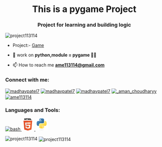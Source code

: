 <h1 align="center">This is a pygame Project</h1>
<h3 align="center">Project for learning and building logic</h3>

<p align="left"> <img src="https://komarev.com/ghpvc/?username=project113114&label=Profile%20views&color=0e75b6&style=flat" alt="project113114" /> </p>

- Project:- [Game](https://github.com/project113114/pygame/projects/1#column-14158673)

- 🌱 work on **python,module = pygame 🚕🚕**

- 📫 How to reach me **ame113114@gmail.com**

<h3 align="left">Connect with me:</h3>
<p align="left">
<a href="https://dev.to/madhavpatel7" target="blank"><img align="center" src="https://cdn.jsdelivr.net/npm/simple-icons@3.0.1/icons/dev-dot-to.svg" alt="madhavpatel7" height="30" width="40" /></a>
<a href="https://twitter.com/madhavpatel7" target="blank"><img align="center" src="https://raw.githubusercontent.com/rahuldkjain/github-profile-readme-generator/neutral-icons/src/images/icons/Social/twitter.svg" alt="madhavpatel7" height="30" width="40" /></a>
<a href="https://fb.com/madhavpatel7" target="blank"><img align="center" src="https://raw.githubusercontent.com/rahuldkjain/github-profile-readme-generator/neutral-icons/src/images/icons/Social/facebook.svg" alt="madhavpatel7" height="30" width="40" /></a>
<a href="https://instagram.com/_aman_choudharyy" target="blank"><img align="center" src="https://raw.githubusercontent.com/rahuldkjain/github-profile-readme-generator/neutral-icons/src/images/icons/Social/instagram.svg" alt="_aman_choudharyy" height="30" width="40" /></a>
<a href="https://www.hackerrank.com/ame113114" target="blank"><img align="center" src="https://raw.githubusercontent.com/rahuldkjain/github-profile-readme-generator/neutral-icons/src/images/icons/Social/hackerrank.svg" alt="ame113114" height="30" width="40" /></a>
</p>

<h3 align="left">Languages and Tools:</h3>
<p align="left"> <a href="https://www.gnu.org/software/bash/" target="_blank"> <img src="https://www.vectorlogo.zone/logos/gnu_bash/gnu_bash-icon.svg" alt="bash" width="40" height="40"/> </a> <a href="https://www.w3.org/html/" target="_blank"> <img src="https://raw.githubusercontent.com/devicons/devicon/master/icons/html5/html5-original-wordmark.svg" alt="html5" width="40" height="40"/> </a> <a href="https://www.python.org" target="_blank"> <img src="https://raw.githubusercontent.com/devicons/devicon/master/icons/python/python-original.svg" alt="python" width="40" height="40"/> </a> </p>

<p><img align="left" src="https://github-readme-stats.vercel.app/api/top-langs?username=project113114&show_icons=true&locale=en&layout=compact" alt="project113114" /></p>

<p>&nbsp;<img align="center" src="https://github-readme-stats.vercel.app/api?username=project113114&show_icons=true&locale=en" alt="project113114" /></p>
